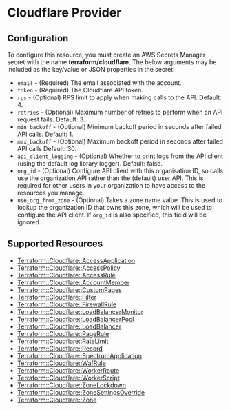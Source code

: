 # Cloudflare Provider

## Configuration

To configure this resource, you must create an AWS Secrets Manager secret with the name **terraform/cloudflare**. The below arguments may be included as the key/value or JSON properties in the secret:

* `email` - (Required) The email associated with the account.
* `token` - (Required) The Cloudflare API token.
* `rps` - (Optional) RPS limit to apply when making calls to the API. Default: 4.
* `retries` - (Optional) Maximum number of retries to perform when an API request fails. Default: 3.
* `min_backoff` - (Optional) Minimum backoff period in seconds after failed API calls. Default: 1.
* `max_backoff` - (Optional) Maximum backoff period in seconds after failed API calls Default: 30.
* `api_client_logging` - (Optional) Whether to print logs from the API client (using the default log library logger). Default: false.
* `org_id` - (Optional) Configure API client with this organisation ID, so calls use the organization API rather than the (default) user API.
  This is required for other users in your organization to have access to the resources you manage.
* `use_org_from_zone` - (Optional) Takes a zone name value. This is used to lookup the organization ID that owns this zone, 
  which will be used to configure the API client. If `org_id` is also specified, this field will be ignored.



## Supported Resources

* [Terraform::Cloudflare::AccessApplication](AccessApplication.md)
* [Terraform::Cloudflare::AccessPolicy](AccessPolicy.md)
* [Terraform::Cloudflare::AccessRule](AccessRule.md)
* [Terraform::Cloudflare::AccountMember](AccountMember.md)
* [Terraform::Cloudflare::CustomPages](CustomPages.md)
* [Terraform::Cloudflare::Filter](Filter.md)
* [Terraform::Cloudflare::FirewallRule](FirewallRule.md)
* [Terraform::Cloudflare::LoadBalancerMonitor](LoadBalancerMonitor.md)
* [Terraform::Cloudflare::LoadBalancerPool](LoadBalancerPool.md)
* [Terraform::Cloudflare::LoadBalancer](LoadBalancer.md)
* [Terraform::Cloudflare::PageRule](PageRule.md)
* [Terraform::Cloudflare::RateLimit](RateLimit.md)
* [Terraform::Cloudflare::Record](Record.md)
* [Terraform::Cloudflare::SpectrumApplication](SpectrumApplication.md)
* [Terraform::Cloudflare::WafRule](WafRule.md)
* [Terraform::Cloudflare::WorkerRoute](WorkerRoute.md)
* [Terraform::Cloudflare::WorkerScript](WorkerScript.md)
* [Terraform::Cloudflare::ZoneLockdown](ZoneLockdown.md)
* [Terraform::Cloudflare::ZoneSettingsOverride](ZoneSettingsOverride.md)
* [Terraform::Cloudflare::Zone](Zone.md)